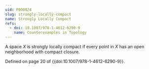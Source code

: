 ```yaml
---
uid: P000024
slug: strongly-locally-compact
name: Strongly Locally Compact
refs:
  - doi: 10.1007/978-1-4612-6290-9
    name: Counterexamples in Topology
---
```

A space $X$ is strongly locally compact if every point in $X$ has an open neighborhood with compact closure.

Defined on page 20 of {{doi:10.1007/978-1-4612-6290-9}}.
